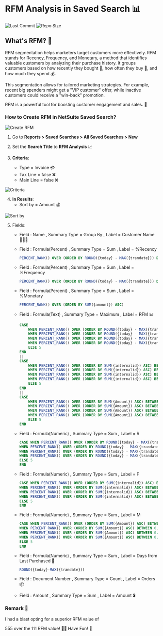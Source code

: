 # RFM Analysis in Saved Search 📊

![Last Commit](https://img.shields.io/github/last-commit/myatviz/RFM-Saved-Search) ![Repo Size](https://img.shields.io/github/repo-size/myatviz/RFM-Saved-Search) 

## What's RFM? 👀

RFM segmentation helps marketers target customers more effectively. RFM stands for Recency, Frequency, and Monetary, a method that identifies valuable customers by analyzing their purchase history. It groups customers based on how recently they bought 📅, how often they buy 🔄, and how much they spend 💰.

This segmentation allows for tailored marketing strategies. For example, recent big spenders might get a "VIP customer" offer, while inactive customers could receive a "win-back" promotion.

RFM is a powerful tool for boosting customer engagement and sales. 🚀

### How to Create RFM in NetSuite Saved Search?

![Create RFM](https://i.imgur.com/p6mmpcg.png)

1. Go to **Reports > Saved Searches > All Saved Searches > New**

2. Set the **Search Title** to **RFM Analysis** 📈

3. **Criteria**:
   - Type = Invoice 💳
   - Tax Line = false ❌
   - Main Line = false ❌

![Criteria](https://i.imgur.com/FdMtYEc.png)

4. **In Results**:
   - Sort by = Amount 💰

![Sort by](https://i.imgur.com/Nv1JuCC.png)

5. Fields:
   - Field : Name , Summary Type = Group By , Label = Customer Name 🧑‍🤝‍🧑
   - Field : Formula(Percent) , Summary Type = Sum , Label = %Recency
     ```sql
     PERCENT_RANK() OVER (ORDER BY ROUND({today} - MAX({trandate})) DESC)
     ```
   - Field : Formula(Percent) , Summary Type = Sum , Label = %Frequency
     ```sql
     PERCENT_RANK() OVER (ORDER BY ROUND({today} - MAX({trandate})) DESC)
     ```
   - Field : Formula(Percent) , Summary Type = Sum , Label = %Monetary
     ```sql
     PERCENT_RANK() OVER (ORDER BY SUM({amount}) ASC)
     ```
   - Field : Formula(Text) , Summary Type = Maximum , Label = RFM 📊
     ```sql
     CASE 
         WHEN PERCENT_RANK() OVER (ORDER BY ROUND({today} - MAX({trandate})) DESC) BETWEEN 0.0 AND 0.2 THEN 1 
         WHEN PERCENT_RANK() OVER (ORDER BY ROUND({today} - MAX({trandate})) DESC) BETWEEN 0.2 AND 0.4 THEN 2 
         WHEN PERCENT_RANK() OVER (ORDER BY ROUND({today} - MAX({trandate})) DESC) BETWEEN 0.4 AND 0.6 THEN 3 
         WHEN PERCENT_RANK() OVER (ORDER BY ROUND({today} - MAX({trandate})) DESC) BETWEEN 0.6 AND 0.8 THEN 4 
         ELSE 5 
     END 
     ||
     CASE 
         WHEN PERCENT_RANK() OVER (ORDER BY SUM({internalid}) ASC) BETWEEN 0.0 AND 0.2 THEN 1 
         WHEN PERCENT_RANK() OVER (ORDER BY SUM({internalid}) ASC) BETWEEN 0.2 AND 0.4 THEN 2 
         WHEN PERCENT_RANK() OVER (ORDER BY SUM({internalid}) ASC) BETWEEN 0.4 AND 0.6 THEN 3 
         WHEN PERCENT_RANK() OVER (ORDER BY SUM({internalid}) ASC) BETWEEN 0.6 AND 0.8 THEN 4 
         ELSE 5 
     END 
     ||
     CASE 
         WHEN PERCENT_RANK() OVER (ORDER BY SUM({Amount}) ASC) BETWEEN 0.0 AND 0.2 THEN 1 
         WHEN PERCENT_RANK() OVER (ORDER BY SUM({Amount}) ASC) BETWEEN 0.2 AND 0.4 THEN 2 
         WHEN PERCENT_RANK() OVER (ORDER BY SUM({Amount}) ASC) BETWEEN 0.4 AND 0.6 THEN 3 
         WHEN PERCENT_RANK() OVER (ORDER BY SUM({Amount}) ASC) BETWEEN 0.6 AND 0.8 THEN 4 
         ELSE 5 
     END
     ```

   - Field : Formula(Numeric) , Summary Type = Sum , Label = R
     ```sql
     CASE WHEN PERCENT_RANK() OVER (ORDER BY ROUND({today} - MAX({trandate})) DESC) BETWEEN 0.0 and 0.2 THEN 1 
     WHEN PERCENT_RANK() OVER (ORDER BY ROUND({today} - MAX({trandate})) DESC) BETWEEN 0.2 and 0.4 THEN 2 
     WHEN PERCENT_RANK() OVER (ORDER BY ROUND({today} - MAX({trandate})) DESC)  BETWEEN 0.4 and 0.6 THEN 3 
     WHEN PERCENT_RANK() OVER (ORDER BY ROUND({today} - MAX({trandate})) DESC) BETWEEN 0.6 and 0.8 THEN 4 
     ELSE 5 
     END
     ```

   - Field : Formula(Numeric) , Summary Type = Sum , Label = F
     ```sql
     CASE WHEN PERCENT_RANK() OVER (ORDER BY SUM({internalid}) ASC) BETWEEN 0.0 and 0.2 THEN 1 
     WHEN PERCENT_RANK() OVER (ORDER BY SUM({internalid}) ASC) BETWEEN 0.2 and 0.4 THEN 2 
     WHEN PERCENT_RANK() OVER (ORDER BY SUM({internalid}) ASC) BETWEEN 0.4 and 0.6 THEN 3 
     WHEN PERCENT_RANK() OVER (ORDER BY SUM({internalid}) ASC) BETWEEN 0.6 and 0.8 THEN 4 
     ELSE 5 
     END
     ```

   - Field : Formula(Numeric) , Summary Type = Sum , Label = M
     ```sql
     CASE WHEN PERCENT_RANK() OVER (ORDER BY SUM({Amount}) ASC) BETWEEN 0.0 and 0.2 THEN 1 
     WHEN PERCENT_RANK() OVER (ORDER BY SUM({Amount}) ASC) BETWEEN 0.2 and 0.4 THEN 2 
     WHEN PERCENT_RANK() OVER (ORDER BY SUM({Amount}) ASC) BETWEEN 0.4 and 0.6 THEN 3 
     WHEN PERCENT_RANK() OVER (ORDER BY SUM({Amount}) ASC) BETWEEN 0.6 and 0.8 THEN 4 
     ELSE 5 
     END
     ```

   - Field : Formula(Numeric) , Summary Type = Sum , Label = Days from Last Purchased 📆
     ```sql
     ROUND({today}-MAX({trandate}))
     ```

   - Field : Document Number , Summary Type = Count , Label = Orders 📦

   - Field : Amount , Summary Type = Sum , Label = Amount 💲

### Remark 🎉

I had a blast opting for a superior RFM value of

 555 over the 111 RFM value! 🚀🌟 Have Fun! 🦄
```

